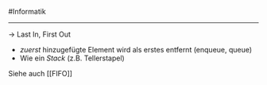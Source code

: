 #Informatik 
***

→ Last In, First Out

- *zuerst* hinzugefügte Element wird als erstes entfernt (enqueue, queue)
- Wie ein *Stack* (z.B. Tellerstapel)


Siehe auch [[FIFO]]